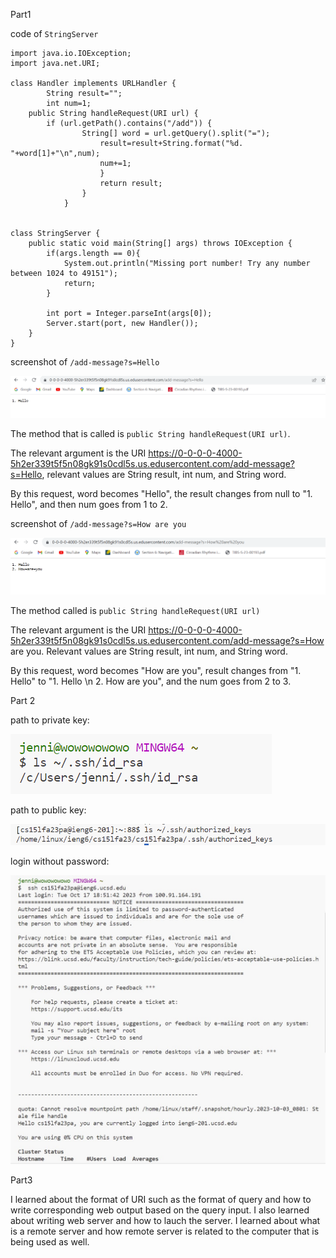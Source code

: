 Part1

code of ```StringServer```
```
import java.io.IOException;
import java.net.URI;

class Handler implements URLHandler {
        String result="";
        int num=1;
    public String handleRequest(URI url) {
        if (url.getPath().contains("/add")) {
                String[] word = url.getQuery().split("=");
                    result=result+String.format("%d. "+word[1]+"\n",num);
                    num+=1;
                    }
                    return result;
                }
            }


class StringServer {
    public static void main(String[] args) throws IOException {
        if(args.length == 0){
            System.out.println("Missing port number! Try any number between 1024 to 49151");
            return;
        }

        int port = Integer.parseInt(args[0]);
        Server.start(port, new Handler());
    }
}
```
screenshot of ```/add-message?s=Hello```

![image](hello.png)

The method that is called is ```public String handleRequest(URI url)```.

The relevant argument is the URI https://0-0-0-0-4000-5h2er339t5f5n08gk91s0cdl5s.us.edusercontent.com/add-message?s=Hello, relevant values are String result, int num, and String word. 

By this request, word becomes "Hello", the result changes from null to "1. Hello", and then num goes from 1 to 2.

screenshot of ```/add-message?s=How are you```

![image](howareyou.png)

The method called is ```public String handleRequest(URI url)```

The relevant argument is the URI https://0-0-0-0-4000-5h2er339t5f5n08gk91s0cdl5s.us.edusercontent.com/add-message?s=How are you. Relevant values are String result, int num, and String word.

By this request, word becomes "How are you", result changes from "1. Hello" to "1. Hello \n 2. How are you", and the num goes from 2 to 3.

Part 2

path to private key:

![image](privatekey.png)

path to public key:


![image](publickeys.png)

login without password:

![image](login.jpg)

Part3

I learned about the format of URI such as the format of query and how to write corresponding web output based on the query input. I also learned about writing web server and how to lauch the server. I learned about what is a remote server and how remote server is related to the computer that is being used as well. 

